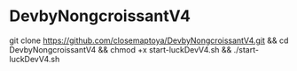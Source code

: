 # DevbyNongcroissantV4
git clone https://github.com/closemaptoya/DevbyNongcroissantV4.git && cd DevbyNongcroissantV4 && chmod +x start-luckDevV4.sh && ./start-luckDevV4.sh
